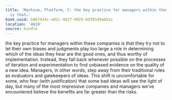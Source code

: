 ```yaml
---
title: 'Machine, Platform, C: the key practice for managers within these companies
  is that…'
book_uuid: b867434c-e02c-4627-9025-6df01d9a6b1c
location: '4618'
source: kindle
---
```


the key practice for managers within these companies is that they try not to let their own biases and judgments play too large a role in determining which of the ideas they hear are the good ones, and thus worthy of implementation. Instead, they fall back whenever possible on the processes of iteration and experimentation to find unbiased evidence on the quality of a new idea. Managers, in other words, step away from their traditional roles as evaluators and gatekeepers of ideas. This shift is uncomfortable for some, who fear (with justification) that some bad ideas will see the light of day, but many of the most impressive companies and managers we’ve encountered believe the benefits are far greater than the risks.